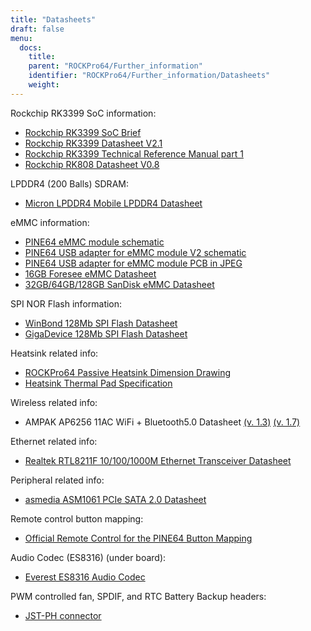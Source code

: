 ```yaml
---
title: "Datasheets"
draft: false
menu:
  docs:
    title:
    parent: "ROCKPro64/Further_information"
    identifier: "ROCKPro64/Further_information/Datasheets"
    weight:
---
```


Rockchip RK3399 SoC information:

* [Rockchip RK3399 SoC Brief](https://www.rock-chips.com/a/en/products/RK33_Series/2016/0419/758.html)
* [Rockchip RK3399 Datasheet V2.1](https://opensource.rock-chips.com/images/d/d7/Rockchip_RK3399_Datasheet_V2.1-20200323.pdf)
* [Rockchip RK3399 Technical Reference Manual part 1](https://opensource.rock-chips.com/images/e/ee/Rockchip_RK3399TRM_V1.4_Part1-20170408.pdf)
* [Rockchip RK808 Datasheet V0.8](https://files.pine64.org/doc/datasheet/rockpro64/RK808%20datasheet%20V0.8.pdf)

LPDDR4 (200 Balls) SDRAM:

* [Micron LPDDR4 Mobile LPDDR4 Datasheet](https://files.pine64.org/doc/datasheet/rockpro64/SM512M32Z01MD2BNP(200BALL).pdf)

eMMC information:

* [PINE64 eMMC module schematic](https://files.pine64.org/doc/rock64/PINE64_eMMC_Module_20170719.pdf)
* [PINE64 USB adapter for eMMC module V2 schematic](https://files.pine64.org/doc/rock64/usb%20emmc%20module%20adapter%20v2.pdf)
* [PINE64 USB adapter for eMMC module PCB in JPEG](https://files.pine64.org/doc/rock64/USB%20adapter%20for%20eMMC%20module%20PCB.tar)
* [16GB Foresee eMMC Datasheet](https://files.pine64.org/doc/datasheet/pine64/E-00517%20FORESEE_eMMC_NCEMAM8B-16G%20SPEC.pdf)
* [32GB/64GB/128GB SanDisk eMMC Datasheet](https://files.pine64.org/doc/datasheet/pine64/SDINADF4-16-128GB-H%20data%20sheet%20v1.13.pdf)

SPI NOR Flash information:

* [WinBond 128Mb SPI Flash Datasheet](https://files.pine64.org/doc/datasheet/pine64/w25q128jv%20spi%20revc%2011162016.pdf)
* [GigaDevice 128Mb SPI Flash Datasheet](https://files.pine64.org/doc/datasheet/pine64/GD25Q128C-Rev2.5.pdf)

Heatsink related info:

* [ROCKPro64 Passive Heatsink Dimension Drawing](https://files.pine64.org/doc/datasheet/rockpro64/Rockpro%20Passive%20Heatsink%20Spec.jpg)
* [Heatsink Thermal Pad Specification](https://files.pine64.org/doc/datasheet/rockpro64/LMS-TC150%20Silicon%20Thermal%20Pad.pdf)

Wireless related info:

* AMPAK AP6256 11AC WiFi + Bluetooth5.0 Datasheet [(v. 1.3)](https://files.pine64.org/doc/datasheet/rockpro64/AP6256%20datasheet_V1.3_12202017.pdf) [(v. 1.7)](https://files.pine64.org/doc/datasheet/PinebookPro/AP6256%20datasheet_V1.7_12282018.pdf)

Ethernet related info:

* [Realtek RTL8211F 10/100/1000M Ethernet Transceiver Datasheet](https://files.pine64.org/doc/datasheet/rock64/RTL8211F-CG-Realtek.pdf)

Peripheral related info:

* [asmedia ASM1061 PCIe SATA 2.0 Datasheet](https://files.pine64.org/doc/datasheet/rockpro64/ASM1061_Data%20Sheet_R1_8.pdf)

Remote control button mapping:

* [Official Remote Control for the PINE64 Button Mapping](https://files.pine64.org/doc/Pine%20A64%20Schematic/remote-wit-logo.jpg)

Audio Codec (ES8316) (under board):

* [Everest ES8316 Audio Codec](http://everest-semi.com/pdf/ES8316%20PB.pdf)

PWM controlled fan, SPDIF, and RTC Battery Backup headers:

* [JST-PH connector](https://www.jst-mfg.com/product/pdf/eng/ePH.pdf)

